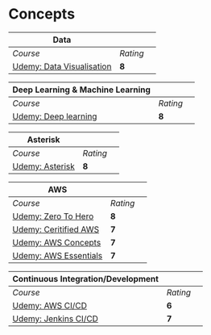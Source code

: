 # Concepts

|  Data | | |
| --- | --- | --- |
| <em>Course</em> | <em>Rating</em> |
| [Udemy: Data Visualisation](https://www.udemy.com/course/complete-data-visualization-in-python/learn/lecture/21813338?start=0#content) | **8** |


|  Deep Learning & Machine Learning | | |
| --- | --- | --- |
| <em>Course</em> | <em>Rating</em> |
| [Udemy: Deep learning](udemy.com/course/learn-data-science-deep-learning-machine-learning-nlp-r/learn/lecture/21236222?start=15#content) | **8** |

|  Asterisk | | |
| --- | --- | --- |
| <em>Course</em> | <em>Rating</em> |
| [Udemy: Asterisk](https://www.udemy.com/course/asterisk-elastix-call-center-training-video-course/learn/lecture/4955032?start=0#content) | **8** |

|  AWS || |
| --- | --- | --- |
| <em>Course</em> | <em>Rating</em> |
| [Udemy: Zero To Hero](https://www.udemy.com/course/amazon-web-services-aws-v/learn/lecture/7834634?start=0#content) | **8** |
| [Udemy: Ceritified AWS](https://www.udemy.com/course/aws-certified-developer-associate-dva-c01/learn/lecture/11851550?start=0#content) | **7** |
| [Udemy: AWS Concepts ](https://www.udemy.com/course/draft/964656/learn/lecture/13757000?start=0#content) | **7** |
| [Udemy: AWS Essentials](https://www.udemy.com/course/draft/1036550/learn/lecture/6172950?start=0#content) | **7** |

|  Continuous Integration/Development || |
| --- | --- | --- |
| <em>Course</em> | <em>Rating</em> |
| [Udemy: AWS CI/CD](https://www.udemy.com/course/nodejs-cicd-aws-codepipeline-codebuild-mocha-zero-to-hero/learn/lecture/7976612?start=0#content) | **6** |
| [Udemy: Jenkins CI/CD](https://www.udemy.com/course/devops-project-cicd-with-git-gitlab-jenkins-and-laravel/learn/lecture/20051176?start=0#content) | **7** |